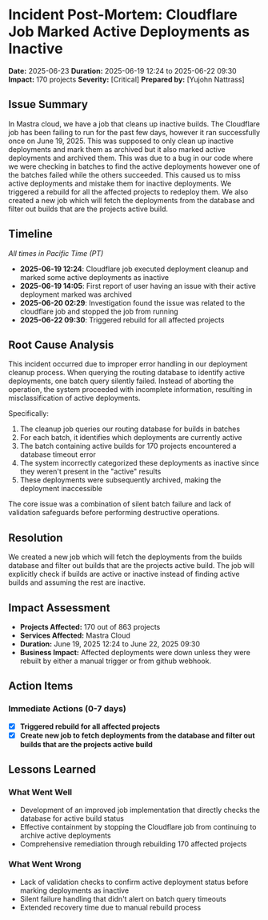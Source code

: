 # Incident Post-Mortem: Cloudflare Job Marked Active Deployments as Inactive

**Date:** 2025-06-23
**Duration:** 2025-06-19 12:24 to 2025-06-22 09:30
**Impact:** 170 projects
**Severity:** [Critical]
**Prepared by:** [Yujohn Nattrass]

## Issue Summary

In Mastra cloud, we have a job that cleans up inactive builds. The Cloudflare job has been failing to run for the past few days, however it ran successfully once on June 19, 2025. This was supposed to only clean up inactive deployments and mark them as archived but it also marked active deployments and archived them. This was due to a bug in our code where we were checking in batches to find the active deployments however one of the batches failed while the others succeeded. This caused us to miss active deployments and mistake them for inactive deployments. We triggered a rebuild for all the affected projects to redeploy them. We also created a new job which will fetch the deployments from the database and filter out builds that are the projects active build.

## Timeline

_All times in Pacific Time (PT)_

- **2025-06-19 12:24**: Cloudflare job executed deployment cleanup and marked some active deployments as inactive
- **2025-06-19 14:05**: First report of user having an issue with their active deployment marked was archived
- **2025-06-20 02:29**: Investigation found the issue was related to the cloudflare job and stopped the job from running
- **2025-06-22 09:30**: Triggered rebuild for all affected projects

## Root Cause Analysis

This incident occurred due to improper error handling in our deployment cleanup process. When querying the routing database to identify active deployments, one batch query silently failed. Instead of aborting the operation, the system proceeded with incomplete information, resulting in misclassification of active deployments.

Specifically:

1. The cleanup job queries our routing database for builds in batches
2. For each batch, it identifies which deployments are currently active
3. The batch containing active builds for 170 projects encountered a database timeout error
4. The system incorrectly categorized these deployments as inactive since they weren't present in the "active" results
5. These deployments were subsequently archived, making the deployment inaccessible

The core issue was a combination of silent batch failure and lack of validation safeguards before performing destructive operations.

## Resolution

We created a new job which will fetch the deployments from the builds database and filter out builds that are the projects active build. The job will explicitly check if builds are active or inactive instead of finding active builds and assuming the rest are inactive.

## Impact Assessment

- **Projects Affected:** 170 out of 863 projects
- **Services Affected:** Mastra Cloud
- **Duration:** June 19, 2025 12:24 to June 22, 2025 09:30
- **Business Impact:** Affected deployments were down unless they were rebuilt by either a manual trigger or from github webhook.

## Action Items

### Immediate Actions (0-7 days)

- [x] **Triggered rebuild for all affected projects**
- [x] **Create new job to fetch deployments from the database and filter out builds that are the projects active build**

## Lessons Learned

### What Went Well

- Development of an improved job implementation that directly checks the database for active build status
- Effective containment by stopping the Cloudflare job from continuing to archive active deployments
- Comprehensive remediation through rebuilding 170 affected projects

### What Went Wrong

- Lack of validation checks to confirm active deployment status before marking deployments as inactive
- Silent failure handling that didn't alert on batch query timeouts
- Extended recovery time due to manual rebuild process
